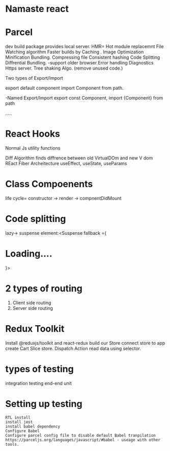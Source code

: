 # Namaste react

# Parcel 
dev build package
provides local server.
HMR= Hot module replacemnt
File Watching algorithm
Faster builds by Caching .
Image Optimization
Minification
Bundling. 
Compressing file
Consistent hashing
Code Splitting
Diffrential Bundling. -support older browser
Error handling
Diagnostics
Https server.
Tree shaking Algo. (remove unused code.)


Two types of Export/Import

export default component
import Component from path.

-Named Export/Import
export const Component,
import {Component} from path

.....
# React Hooks
Normal Js utility functions

Diff Algorithm finds diffrence between old VirtualDOm and new V dom
REact Fiber Archeitecture
useEffect, useState, useParams


# Class Compoenents
life cycle= 
constructor -> render -> compnentDidMount

# Code splitting 
lazy-> suspense
                    element:<Suspense fallback ={<h1>Loading....</h1>}>  <Instamart/></Suspense>

# 2 types of routing
1. Client side routing
2. Server side routing

# Redux Toolkit
Install @reduxjs/toolkit and react-redux
build our Store
connect store to app
create Cart Slice store.
Dispatch Action
read data using selector.

# types of testing
integration testing
end-end 
unit

# Setting up testing
    RTL install
    install jest
    install babel dependency
    Configure Babel 
    Configure parcel config file to disable default Babel tranpilation
    https://parceljs.org/languages/javascript/#babel - useage with other tools.
